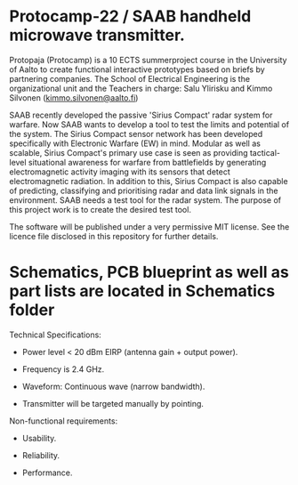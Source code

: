 # Protocamp-22 / SAAB handheld microwave transmitter.
Protopaja (Protocamp) is a 10 ECTS summerproject course in the University of Aalto to create 
functional interactive prototypes based on briefs by partnering companies. 
The School of Electrical Engineering is the organizational unit and the 
Teachers in charge: Salu Ylirisku and Kimmo Silvonen (kimmo.silvonen@aalto.fi)

SAAB recently developed the passive 'Sirius Compact' radar system for warfare. Now SAAB wants 
to develop a tool to test the limits and potential of the system. The Sirius Compact sensor 
network has been developed specifically with Electronic Warfare (EW) in mind. Modular as 
well as scalable, Sirius Compact's primary use case is seen as providing tactical-level 
situational awareness for warfare from battlefields by generating electromagnetic activity 
imaging with its sensors that detect electromagnetic radiation. In addition to this, Sirius 
Compact is also capable of predicting, classifying and prioritising radar and data link 
signals in the environment. SAAB needs a test tool for the radar system. The purpose of 
this project work is to create the desired test tool. 

The software will be published under a very permissive MIT license. See the licence file 
disclosed in this repository for further details.

# Schematics, PCB blueprint as well as part lists are located in Schematics folder

Technical Specifications:

  * Power level < 20 dBm EIRP (antenna gain + output power).

  * Frequency is 2.4 GHz.

  * Waveform: Continuous wave (narrow bandwidth).

  * Transmitter will be targeted manually by pointing.


Non-functional requirements:

  * Usability.

  * Reliability.

  * Performance.

  
